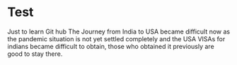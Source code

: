 # Test
Just to learn Git hub
The Journey from India to USA became difficult now as the pandemic situation is not yet settled completely and the USA VISAs for indians became difficult to obtain, those who obtained it previously are good to stay there.
